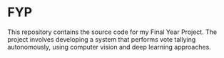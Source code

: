 # FYP

This repository contains the source code for my Final Year Project. The project involves developing a system that performs vote tallying autonomously, using computer vision and deep learning approaches.
